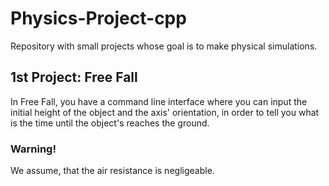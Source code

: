 # Physics-Project-cpp
Repository with small projects whose goal is to make physical simulations.
## 1st Project: Free Fall
In Free Fall, you have a command line interface where you can input the initial height of the object and the axis' orientation, in order to tell you what is the time until the object's reaches the ground.
### Warning!
We assume, that the air resistance is negligeable.
